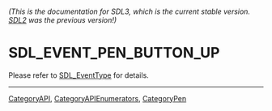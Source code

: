 ###### (This is the documentation for SDL3, which is the current stable version. [SDL2](https://wiki.libsdl.org/SDL2/) was the previous version!)
# SDL_EVENT_PEN_BUTTON_UP

Please refer to [SDL_EventType](SDL_EventType) for details.

----
[CategoryAPI](CategoryAPI), [CategoryAPIEnumerators](CategoryAPIEnumerators), [CategoryPen](CategoryPen)

